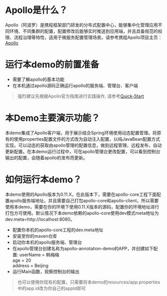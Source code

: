 # Apollo是什么？
Apollo（阿波罗）是携程框架部门研发的分布式配置中心，能够集中化管理应用不同环境、不同集群的配置，配置修改后能够实时推送到应用端，并且具备规范的权限、流程治理等特性，适用于微服务配置管理场景。请参考携程Apollo项目主页：[Apollo](http://https://github.com/ctripcorp/apollo "Apollo")

# 运行本demo的前置准备
- 需要了解apollo的基本功能
- 在本机通过apollo源码正确运行apollo的服务端、管理台、客户端
> 强烈建议先根据Apollo官方指南进行实践操作, 请参考[Quick-Start](https://github.com/ctripcorp/apollo/wiki/Quick-Start "Quick-Start")

# 本Demo主要演示功能？
本demo集成了Apollo客户端，用于展示结合Spring环境使用动态配置管理。将原有的使用properties配置文件的方式改为自动注入配置，以纯JavaBean配置方式实现。可以动态的获取由apollo管理的配置信息，做到远程管理，远程发布，自动更新配置。在本demo运行过程中，可在apollo管理台更改配置，可以看到控制台输出的配置，会随着apollo的发布而更新。

# 如何运行本demo？
本demo使用的Apollo版本为0.11.X，在此版本下，需要在apollo-core工程下面配置apollo服务端地址，并且需要自己打包apollo-core和apollo-client，所以需要使用本demo，需要在你的环境下使用0.11.X版本的源码，配置你的环境地址进行打包方可使用。默认情况下本demo依赖的apollo-core使用dev模式meta地址为dev.meta=http://localhost:8080。
- 配置你本机的apollo-core工程的dev.meta地址
- 安装至你的maven仓库
- 启动你本机的apollo服务端、管理台
- 在apollo管理台创建名称为apollo-annotation-demo的APP，并创建如下配置:
    userName = 韩梅梅    
    age = 20    
    address = Beijing    
- 运行Main函数，观察控制台的输出

> 也可以使用你现有的配置，只需要将本demo的resources/app.properties中的app.id改为你自己的appId即可
